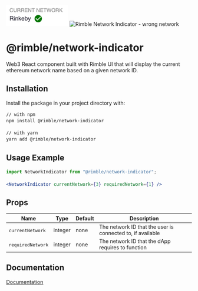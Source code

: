 ![Rimble Network Indicator - current network](./_assets/network-indicator-current-network.png)
![Rimble Network Indicator - wrong network](./_assets/network-indicator-no-wallet.png)

# @rimble/network-indicator

Web3 React component built with Rimble UI that will display the current ethereum network name based on a given network ID.

## Installation

Install the package in your project directory with:

```sh
// with npm
npm install @rimble/network-indicator

// with yarn
yarn add @rimble/network-indicator
```

## Usage Example
```jsx
import NetworkIndicator from "@rimble/network-indicator";

<NetworkIndicator currentNetwork={3} requiredNetwork={1} />
```

## Props
| Name    | Type   | Default | Description                                  |
| ------- | ------ | ------- | -------------------------------------------- |
| `currentNetwork`   | integer | none  | The network ID that the user is connected to, if available |
| `requiredNetwork`  | integer | none   | The network ID that the dApp requires to function   |



## Documentation

[Documentation](https://consensys.github.io/rimble-ui/)
